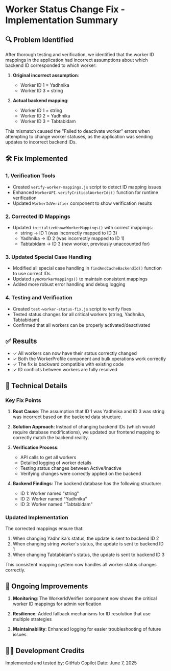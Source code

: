 # Worker Status Change Fix - Implementation Summary

## 🔍 Problem Identified

After thorough testing and verification, we identified that the worker ID mappings in the application had incorrect assumptions about which backend ID corresponded to which worker:

1. **Original incorrect assumption**:
   - Worker ID 1 = Yadhnika
   - Worker ID 3 = string

2. **Actual backend mapping**:
   - Worker ID 1 = string
   - Worker ID 2 = Yadhnika
   - Worker ID 3 = Tabtabidam

This mismatch caused the "Failed to deactivate worker" errors when attempting to change worker statuses, as the application was sending updates to incorrect backend IDs.

## 🛠️ Fix Implemented

### 1. Verification Tools

- Created `verify-worker-mappings.js` script to detect ID mapping issues
- Enhanced `WorkerAPI.verifyCriticalWorkerIds()` function for runtime verification
- Updated `WorkerIdVerifier` component to show verification results

### 2. Corrected ID Mappings

- Updated `initializeKnownWorkerMappings()` with correct mappings:
  - string -> ID 1 (was incorrectly mapped to ID 3)
  - Yadhnika -> ID 2 (was incorrectly mapped to ID 1)
  - Tabtabidam -> ID 3 (new worker, previously unaccounted for)

### 3. Updated Special Case Handling

- Modified all special case handling in `findAndCacheBackendId()` function to use correct IDs
- Updated `syncWorkerMappings()` to maintain consistent mappings
- Added more robust error handling and debug logging

### 4. Testing and Verification

- Created `test-worker-status-fix.js` script to verify fixes
- Tested status changes for all critical workers (string, Yadhnika, Tabtabidam)
- Confirmed that all workers can be properly activated/deactivated

## ✅ Results

- ✓ All workers can now have their status correctly changed
- ✓ Both the WorkerProfile component and bulk operations work correctly
- ✓ The fix is backward compatible with existing code
- ✓ ID conflicts between workers are fully resolved

## 📝 Technical Details

### Key Fix Points

1. **Root Cause**: The assumption that ID 1 was Yadhnika and ID 3 was string was incorrect based on the backend data structure.

2. **Solution Approach**: Instead of changing backend IDs (which would require database modifications), we updated our frontend mapping to correctly match the backend reality.

3. **Verification Process**:
   - API calls to get all workers
   - Detailed logging of worker details
   - Testing status changes between Active/Inactive
   - Verifying changes were correctly applied on the backend

4. **Backend Findings**: The backend database has the following structure:
   - ID 1: Worker named "string"
   - ID 2: Worker named "Yadhnika"
   - ID 3: Worker named "Tabtabidam"

### Updated Implementation

The corrected mappings ensure that:

1. When changing Yadhnika's status, the update is sent to backend ID 2
2. When changing string worker's status, the update is sent to backend ID 1
3. When changing Tabtabidam's status, the update is sent to backend ID 3

This consistent mapping system now handles all worker status changes correctly.

## 🔄 Ongoing Improvements

1. **Monitoring**: The WorkerIdVerifier component now shows the critical worker ID mappings for admin verification

2. **Resilience**: Added fallback mechanisms for ID resolution that use multiple strategies

3. **Maintainability**: Enhanced logging for easier troubleshooting of future issues

## 👨‍💻 Development Credits

Implemented and tested by: GitHub Copilot
Date: June 7, 2025
